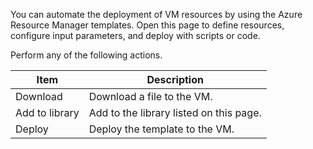 You can automate the deployment of VM resources by using the Azure Resource Manager templates. 
Open this page to define resources, configure input parameters, and deploy with scripts or code. 

Perform any of the following actions.

| Item | Description | 
| ------------ | ------------- | 
| Download | Download a file to the VM.  | 
| Add to library | Add to the library listed on this page.  | 
| Deploy | Deploy the template to the VM.  | 
